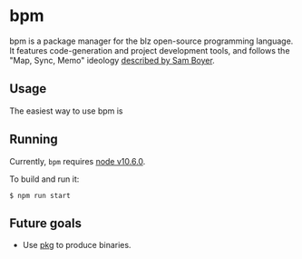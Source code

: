 # bpm

bpm is a package manager for the blz open-source programming language. It
features <!-- Nothing --> code-generation and project development tools, and
follows the "Map, Sync, Memo" ideology
[described by Sam Boyer](https://medium.com/@sdboyer/so-you-want-to-write-a-package-manager-4ae9c17d9527).

## Usage

The easiest way to use bpm is 

## Running

Currently, `bpm` requires [node v10.6.0](https://nodejs.org).

To build and run it:

```shell
$ npm run start
```

## Future goals

 - Use [pkg](https://github.com/zeit/pkg) to produce binaries.
